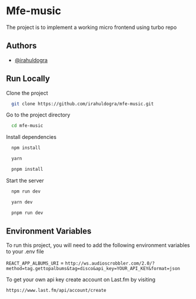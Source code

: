 
# Mfe-music

The project is to implement a working micro frontend using turbo repo


## Authors

- [@irahuldogra](https://www.github.com/irahuldogra)


## Run Locally

Clone the project

```bash
  git clone https://github.com/irahuldogra/mfe-music.git
```

Go to the project directory

```bash
  cd mfe-music
```

Install dependencies

```bash
  npm install
```
```bash
  yarn
```
```bash
  pnpm install
```

Start the server

```bash
  npm run dev
```
```bash
  yarn dev
```
```bash
  pnpm run dev
```


## Environment Variables

To run this project, you will need to add the following environment variables to your .env file

`REACT_APP_ALBUMS_URI` = `http://ws.audioscrobbler.com/2.0/?method=tag.gettopalbums&tag=disco&api_key=YOUR_API_KEY&format=json`

To get your own api key create account on Last.fm by visiting

`https://www.last.fm/api/account/create`
